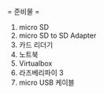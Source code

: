 = 준비물 =
1. micro SD
2. micro SD to SD Adapter
3. 카드 리더기
4. 노트북
5. Virtualbox
6. 라즈베리파이 3
7. micro USB 케이블

